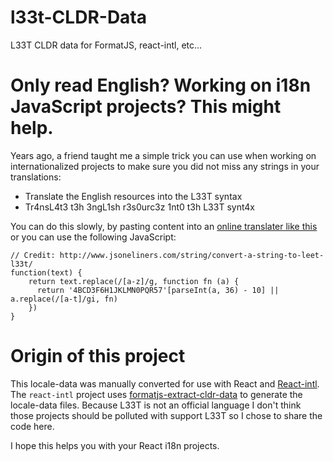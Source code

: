 # l33t-CLDR-Data
L33T CLDR data for FormatJS, react-intl, etc...

# Only read English? Working on i18n JavaScript projects? This might help.

Years ago, a friend taught me a simple trick you can use when working on internationalized projects to make sure you did not miss any strings in your translations:

* Translate the English resources into the L33T syntax
* Tr4nsL4t3 t3h 3ngL1sh r3s0urc3z 1nt0 t3h L33T synt4x
 
You can do this slowly, by pasting content into an [online translater like this](http://www.ioyu.com/io/javascript/l33t.asp) or you can use the following JavaScript: 

```
// Credit: http://www.jsoneliners.com/string/convert-a-string-to-leet-l33t/
function(text) {
    return text.replace(/[a-z]/g, function fn (a) {
      return '4BCD3F6H1JKLMN0PQR57'[parseInt(a, 36) - 10] || a.replace(/[a-t]/gi, fn)
    })
}
```

# Origin of this project

This locale-data was manually converted for use with React and [React-intl](https://github.com/yahoo/react-intl). The `react-intl` project uses [formatjs-extract-cldr-data](https://github.com/yahoo/formatjs-extract-cldr-data) to generate the locale-data files. Because L33T is not an official language I don't think those projects should be polluted with support L33T so I chose to share the code here.

I hope this helps you with your React i18n projects. 
